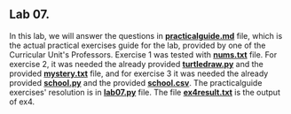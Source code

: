 ## Lab 07.



In this lab, we will answer the questions in **[practicalguide.md](https://github.com/alexandradecarvalho/programming-fundamentals/blob/main/practical-classes/lab07/practicalguide.md)** file, which is the actual practical exercises guide for the lab, provided by one of the Curricular Unit's Professors. Exercise 1 was tested with **[nums.txt](https://github.com/alexandradecarvalho/programming-fundamentals/blob/main/practical-classes/lab07/nums.txt)** file. For exercise 2, it was needed the already provided **[turtledraw.py](https://github.com/alexandradecarvalho/programming-fundamentals/blob/main/practical-classes/lab07/turtledraw.py)** and the provided **[mystery.txt](https://github.com/alexandradecarvalho/programming-fundamentals/blob/main/practical-classes/lab07/mystery.txt)** file, and for exercise 3 it was needed the already provided [**school.py**](https://github.com/alexandradecarvalho/programming-fundamentals/blob/main/practical-classes/lab07/school.py) and the provided **[school.csv](https://github.com/alexandradecarvalho/programming-fundamentals/blob/main/practical-classes/lab07/school.scv)**. The practicalguide exercises' resolution is in **[lab07.py](https://github.com/alexandradecarvalho/programming-fundamentals/blob/main/practical-classes/lab07/lab07.py)** file. The file **[ex4result.txt](https://github.com/alexandradecarvalho/programming-fundamentals/blob/main/practical-classes/lab07/ex4result.txt)** is the output of ex4.


